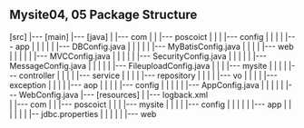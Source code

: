 ## Mysite04, 05 Package Structure
[src]
   |--- [main]
                 |--- [java]
                 |	         |--- com 
                 |	         |		|--- poscoict
                 |	         |		|	|--- config
                 |	         |	|	|	|--- app
                 |	         |	|	|	|             |--- DBConfig.java
                 |	         |	|	|	|             |--- MyBatisConfig.java
                 |	         |	|	|	|--- web
                 |	         |	|	|	|             |--- MVCConfig.java
                 |	         |	|	|	|             |--- SecurityConfig.java
                 |	         |	|	|	|             |--- MessageConfig.java
                 |	         |	|	|	|             |--- FileuploadConfig.java
                 |	         |	|	|--- mysite
                 |	         |	|	|	|--- controller
                 |	         |	|	|	|--- service
                 |	         |	|	|	|--- repository
                 |	         |	|	|	|--- vo
                 |	         |	|	|	|--- exception
                 |	         |	|	|	|--- aop
                 |	         |	|	|	|--- config
                 |	         |	|	|	|	|--- AppConfig.java
                 |	         |	|	|	|	|--- WebConfig.java
                 |--- [resources]
                 |	         |--- logback.xml	
                 |	         |--- com 
                 |	         |	|--- poscoict
                 |	         |	|	|--- mysite
                 |	         |	|	|	|--- config
                 |	         |	|	|	|	|--- app
                 |	         |	|	|	|	|           |-- jdbc.properties
                 |	         |	|	|	|	|--- web